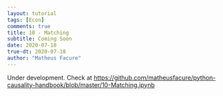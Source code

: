 ```yaml
---
layout: tutorial
tags: [Econ]
comments: true
title: 10 - Matching
subtitle: Coming Soon
date: 2020-07-18
true-dt: 2020-07-18
author: "Matheus Facure"
---
```


Under development. Check at https://github.com/matheusfacure/python-causality-handbook/blob/master/10-Matching.ipynb
